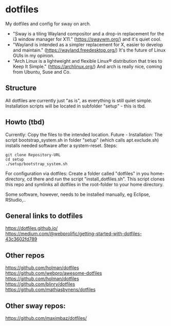 # dotfiles
My dotfiles and config for sway on arch.
- "Sway is a tiling Wayland compositor and a drop-in replacement for the i3 window manager for X11." (https://swaywm.org/) and it's quiet cool.
- "Wayland is intended as a simpler replacement for X, easier to develop and maintain." (https://wayland.freedesktop.org/) It's the future of Linux GUIs in my opinion.
- "Arch Linux is a lightweight and flexible Linux® distribution that tries to Keep It Simple." (https://archlinux.org/) And arch is really nice, coming from Ubuntu, Suse and Co.

## Structure 
All dotfiles are currently just "as is", as everything is still quiet simple. Installation scripts will be located in subfolder "setup" - this is tbd.

## Howto (tbd)

Currently: Copy the files to the intended location.
Future - Installation: The script bootstrap_system.sh in folder "setup" (which calls apt.exclude.sh) installs needed software after a system-reset. Steps:

    git clone Repository-URL
    cd setup
    ./setup/bootstrap_system.sh

For configuration via dotfiles: Create a folder called "dotfiles" in you home-directory, cd there and run the script "install_dotfiles.sh". This script clones this repo and symlinks all dotfiles in the root-folder to your home directory.

Some software, however, needs to be installed manually, eg Eclipse, RStudio,..

## General links to dotfiles
https://dotfiles.github.io/ <br>
https://medium.com/@webprolific/getting-started-with-dotfiles-43c3602fd789<br>

## Other repos 
https://github.com/holman/dotfiles<br>
https://github.com/webpro/awesome-dotfiles <br>
https://github.com/holman/dotfiles <br>
https://github.com/blinry/dotfiles <br>
https://github.com/mathiasbynens/dotfiles<br>

## Other sway repos:
https://github.com/maximbaz/dotfiles/<br>
